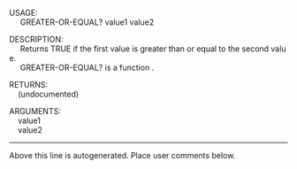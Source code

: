 USAGE:  
&nbsp;&nbsp;&nbsp;&nbsp;&nbsp;GREATER-OR-EQUAL?&nbsp;value1&nbsp;value2&nbsp;  
  
DESCRIPTION:  
&nbsp;&nbsp;&nbsp;&nbsp;&nbsp;Returns&nbsp;TRUE&nbsp;if&nbsp;the&nbsp;first&nbsp;value&nbsp;is&nbsp;greater&nbsp;than&nbsp;or&nbsp;equal&nbsp;to&nbsp;the&nbsp;second&nbsp;value.  
&nbsp;&nbsp;&nbsp;&nbsp;&nbsp;GREATER-OR-EQUAL?&nbsp;is&nbsp;a&nbsp;function&nbsp;.  
  
RETURNS:  
&nbsp;&nbsp;&nbsp;&nbsp;(undocumented)  
  
ARGUMENTS:  
&nbsp;&nbsp;&nbsp;&nbsp;value1  
&nbsp;&nbsp;&nbsp;&nbsp;value2  
___
Above this line is autogenerated. Place user comments below.